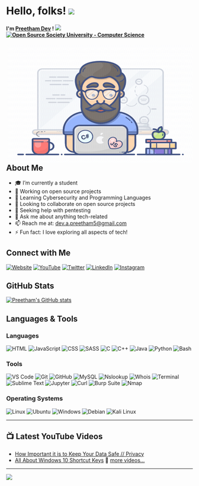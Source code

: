 # Hello, folks! <img src="https://raw.githubusercontent.com/MartinHeinz/MartinHeinz/master/wave.gif" width="30px">

#### I'm [Preetham Dev][website] ! ![](https://komarev.com/ghpvc/?username=Macronol5&color=brightgreen&style=plastic&label=PROFILE+VIEWS) <a href="https://github.com/ossu/computer-science"><img alt="Open Source Society University - Computer Science" src="https://img.shields.io/badge/OSSU-computer--science-blue.svg"></a>


<img align="right" alt="GIF" src="https://github.com/Macronol5/Macronol5/blob/main/programmer.gif?raw=true" width="500" height="320" />

## About Me

- 🎓 I’m currently a student
- 🔭 Working on open source projects
- 🌱 Learning Cybersecurity and Programming Languages
- 👯 Looking to collaborate on open source projects
- 🤔 Seeking help with pentesting
- 💬 Ask me about anything tech-related
- 📫 Reach me at: dev.a.preetham5@gmail.com
- ⚡ Fun fact: I love exploring all aspects of tech!

## Connect with Me
[![Website](https://img.shields.io/badge/Website-000000?style=for-the-badge&logo=About.me&logoColor=white)][website]
[![YouTube](https://img.shields.io/badge/YouTube-FF0000?style=for-the-badge&logo=YouTube&logoColor=white)][youtube]
[![Twitter](https://img.shields.io/badge/Twitter-1DA1F2?style=for-the-badge&logo=Twitter&logoColor=white)][twitter]
[![LinkedIn](https://img.shields.io/badge/LinkedIn-0077B5?style=for-the-badge&logo=LinkedIn&logoColor=white)][linkedin]
[![Instagram](https://img.shields.io/badge/Instagram-E4405F?style=for-the-badge&logo=Instagram&logoColor=white)][instagram]

## GitHub Stats
[![Preetham's GitHub stats](https://github-readme-stats.vercel.app/api?username=Macronol5&count_private=true&show_icons=true&theme=radical&include_all_commits=true)](https://github.com/Macronol5)

## Languages & Tools
### Languages
![HTML](https://img.shields.io/badge/HTML-E34F26?style=for-the-badge&logo=html5&logoColor=white)
![JavaScript](https://img.shields.io/badge/JavaScript-F7DF1E?style=for-the-badge&logo=javascript&logoColor=black)
![CSS](https://img.shields.io/badge/CSS-1572B6?style=for-the-badge&logo=css3&logoColor=white)
![SASS](https://img.shields.io/badge/SASS-CC6699?style=for-the-badge&logo=sass&logoColor=white)
![C](https://img.shields.io/badge/C-A8B9CC?style=for-the-badge&logo=c&logoColor=black)
![C++](https://img.shields.io/badge/C++-00599C?style=for-the-badge&logo=cplusplus&logoColor=white)
![Java](https://img.shields.io/badge/Java-007396?style=for-the-badge&logo=java&logoColor=white)
![Python](https://img.shields.io/badge/Python-3776AB?style=for-the-badge&logo=python&logoColor=white)
![Bash](https://img.shields.io/badge/Bash-4EAA25?style=for-the-badge&logo=gnu-bash&logoColor=white)

### Tools
![VS Code](https://img.shields.io/badge/VS%20Code-007ACC?style=for-the-badge&logo=visual-studio-code&logoColor=white)
![Git](https://img.shields.io/badge/Git-F05032?style=for-the-badge&logo=git&logoColor=white)
![GitHub](https://img.shields.io/badge/GitHub-181717?style=for-the-badge&logo=github&logoColor=white)
![MySQL](https://img.shields.io/badge/MySQL-4479A1?style=for-the-badge&logo=mysql&logoColor=white)
![Nslookup](https://img.shields.io/badge/Nslookup-000000?style=for-the-badge&logo=gnu-bash&logoColor=white)
![Whois](https://img.shields.io/badge/Whois-000000?style=for-the-badge&logo=gnu-bash&logoColor=white)
![Terminal](https://img.shields.io/badge/Terminal-000000?style=for-the-badge&logo=gnu-bash&logoColor=white)
![Sublime Text](https://img.shields.io/badge/Sublime_Text-FF9800?style=for-the-badge&logo=sublime-text&logoColor=white)
![Jupyter](https://img.shields.io/badge/Jupyter-F37626?style=for-the-badge&logo=jupyter&logoColor=white)
![Curl](https://img.shields.io/badge/Curl-073551?style=for-the-badge&logo=curl&logoColor=white)
![Burp Suite](https://img.shields.io/badge/Burp%20Suite-FF7139?style=for-the-badge&logo=burp-suite&logoColor=white)
![Nmap](https://img.shields.io/badge/Nmap-4682B4?style=for-the-badge&logo=nmap&logoColor=white)

### Operating Systems
![Linux](https://img.shields.io/badge/Linux-FCC624?style=for-the-badge&logo=linux&logoColor=black)
![Ubuntu](https://img.shields.io/badge/Ubuntu-E95420?style=for-the-badge&logo=ubuntu&logoColor=white)
![Windows](https://img.shields.io/badge/Windows-0078D6?style=for-the-badge&logo=windows&logoColor=white)
![Debian](https://img.shields.io/badge/Debian-A81D33?style=for-the-badge&logo=debian&logoColor=white)
![Kali Linux](https://img.shields.io/badge/Kali_Linux-557C94?style=for-the-badge&logo=kalilinux&logoColor=white)

---

## 📺 Latest YouTube Videos
- [How Important it is to Keep Your Data Safe // Privacy](https://www.youtube.com/watch?v=0vZJ5pdXo0I&t=3s)
- [All About Windows 10 Shortcut Keys](https://www.youtube.com/watch?v=V701PmrKGkU)
🔴 [more videos...](https://www.youtube.com/channel/UC0vU25uyA86ZZCAMHhP-49A)

---

[website]: https://linktr.ee/Macronol5
[twitter]: https://twitter.com/preethamDev7
[youtube]: https://www.youtube.com/channel/UC0vU25uyA86ZZCAMHhP-49A
[instagram]: https://instagram.com/clex_marto
[linkedin]: https://linkedin.com/in/pdtb

<img src="https://t.bkit.co/w_6480568291ad0.gif" />
